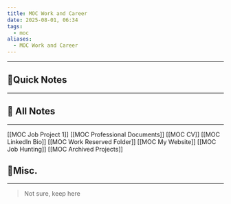 ```yaml
---
title: MOC Work and Career
date: 2025-08-01, 06:34
tags:
  - moc
aliases:
  - MOC Work and Career
---
```

____
## 🚀Quick Notes
---


## 📝 All Notes
---
[[MOC Job Project 1]]
[[MOC Professional Documents]]
[[MOC CV]]
[[MOC LinkedIn Bio]]
[[MOC Work Reserved Folder]]
[[MOC My Website]]
[[MOC Job Hunting]]
[[MOC Archived Projects]]






## 📒Misc.
---
>Not sure, keep here
